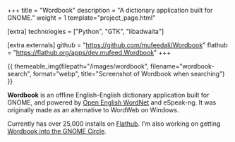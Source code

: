 +++
title = "Wordbook"
description = "A dictionary application built for GNOME."
weight = 1
template="project_page.html"

[extra]
technologies = ["Python", "GTK", "libadwaita"]

[extra.externals]
github = "https://github.com/mufeedali/Wordbook"
flathub = "https://flathub.org/apps/dev.mufeed.Wordbook"
+++

{{ themeable_img(filepath="/images/wordbook", filename="wordbook-search", format="webp", title="Screenshot of Wordbook when searching") }}

**Wordbook** is an offline English-English dictionary application built for GNOME, and powered by [Open English WordNet](https://github.com/globalwordnet/english-wordnet) and eSpeak-ng. It was originally made as an alternative to WordWeb on Windows.

Currently has over 25,000 installs on [Flathub](https://flathub.org/apps/dev.mufeed.Wordbook/). I'm also working on getting [Wordbook into the GNOME Circle](https://gitlab.gnome.org/Teams/Circle/-/issues/82).
